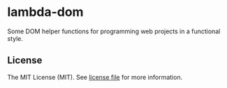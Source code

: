 # lambda-dom

Some DOM helper functions for programming web projects in a functional style.

## License

The MIT License (MIT). See [license file](https://github.com/JJWesterkamp/lambda-dom/blob/master/LICENSE) for more information.
